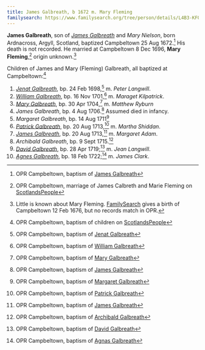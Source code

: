 ```yaml
---
title: James Galbreath, b 1672 m. Mary Fleming
familysearch: https://www.familysearch.org/tree/person/details/L4B3-KFQ
---
```

**James Galbreath**, son of [*James Galbreath*](galbreath-james-1659.md) and *Mary Nielson*,
born Ardnacross, Argyll, Scotland, baptized Campbeltown 25 Aug 1672.[^birth]
His death is not recorded. He married at Campbeltown 8 Dec 1696, **Mary Fleming**,[^marriage] origin unknown.[^mary]

Children of James and Mary (Fleming) Galbreath, all baptized at Campbeltown:[^children]

1. *[Jenat Galbreath](galbreath-janet-1698.md)*, bp. 24 Feb 1698,[^birth-jenat] m. *Peter Langwill*.
2. *[William Galbreath](galbreath-william-1701.md)*, bp. 16 Nov 1701,[^birth-william] m. *Maraget Kilpatrick*.
3. *[Mary Galbreath](galbreath-mary-1704.md)*, bp. 30 Apr 1704,[^birth-mary] m. *Matthew Ryburn*
4. *James Galbreath*, bp. 4 Aug 1706.[^birth-james1] Assumed died in infancy.
5. *Margaret Galbreath*, bp. 14 Aug 1711[^birth-margaret]
6. *[Patrick Galbreath](galbreath-patrick-1713.md)*, bp. 20 Aug 1713,[^birth-patrick] m. *Martha Shiddan*.
7. *[James Galbreath](galbreath-james-1713.md)*, bp. 20 Aug 1713,[^birth-james2] m. *Margaret Adam*.
8. *Archibald Galbreath*, bp. 9 Sept 1715.[^birth-archibald]
9. *[David Galbreath](galbreath-david-1719.md)*, bp. 28 Apr 1719;[^birth-david] m. *Jean Langwill*.
10. *[Agnes Galbreath](galbreath-agnes-1722.md)*, bp. 18 Feb 1722;[^birth-agnas] m. *James Clark*.

[^birth]: OPR Campbeltown, baptism of [James Galbreath](/sources/opr-campbeltown-births.md#1672-08-25-james-galbreath)

[^marriage]: OPR Campbeltown, marriage of James Calbreth and Marie Fleming on [ScotlandsPeople](https://www.scotlandspeople.gov.uk/record-results?search_type=people&event=M&record_type%5B0%5D=opr_marriages&church_type=Old%20Parish%20Registers&dl_cat=church&dl_rec=church-banns-marriages&surname=calbreth&surname_so=syn&forename=james&forename_so=exact&sex=M&spouse_name=fleming&spouse_name_so=exact&from_year=1696&to_year=1696&county=ARGYLL&record=Church%20of%20Scotland%20%28old%20parish%20registers%29%20Roman%20Catholic%20Church%20Other%20churches&rd_real_name%5B0%5D=CAMPBELTOWN%20%28LANDWARD%29%20OR%20CAMPBELTOWN%20%28BURGH%29%20OR%20CAMPBELTOWN&rd_display_name%5B0%5D=CAMPBELTOWN%20%28LANDWARD%29%7CCAMPBELTOWN%20%28BURGH%29%7CCAMPBELTOWN_CAMPBELTOWN&rd_label%5B0%5D=CAMPBELTOWN&rd_name%5B0%5D=CAMPBELTOWN%20%2ALANDWARD%2A%20OR%20CAMPBELTOWN%20%2ABURGH%2A%20OR%20CAMPBELTOWN)

[^children]: OPR Campbeltown, baptism of children on [ScotlandsPeople](https://www.scotlandspeople.gov.uk/record-results?search_type=people&event=%28B%20OR%20C%20OR%20S%29&record_type%5B0%5D=opr_births&church_type=Old%20Parish%20Registers&dl_cat=church&dl_rec=church-births-baptisms&surname=galbreath&surname_so=fuzzy&forename_so=starts&from_year=1698&to_year=1750&parent_names=galbreath&parent_names_so=fuzzy&parent_name_two=fle&parent_name_two_so=starts&county=ARGYLL&record=Church%20of%20Scotland%20%28old%20parish%20registers%29%20Roman%20Catholic%20Church%20Other%20churches&sort=asc&order=Date&field=year)

[^mary]: Little is known about Mary Fleming. [FamilySearch](https://www.familysearch.org/tree/person/details/K2VD-B41) gives a birth of Campbeltown 12 Feb 1676, but no records match in OPR.

[^birth-jenat]: OPR Campbeltown, baptism of [Jenat Galbreath](/sources/opr-campbeltown-births.md#1698-02-24-jenat-galbreath)

[^birth-william]: OPR Campbeltown, baptism of [William Galbreath](/sources/opr-campbeltown-births.md#1701-11-16-william-galbreath)

[^birth-mary]: OPR Campbeltown, baptism of [Mary Galbreath](/sources/opr-campbeltown-births.md#1704-04-30-mary-galbreath)

[^birth-james1]: OPR Campbeltown, baptism of [James Galbreath](/sources/opr-campbeltown-births.md#1706-08-04-james-galbreath)

[^birth-margaret]: OPR Campbeltown, baptism of [Margaret Galbreath](/sources/opr-campbeltown-births.md#1711-08-14-margaret-galbreath)

[^birth-patrick]: OPR Campbeltown, baptism of [Patrick Galbreath](/sources/opr-campbeltown-births.md#1713-08-20-patrick-galbreath)

[^birth-james2]: OPR Campbeltown, baptism of [James Galbreath](/sources/opr-campbeltown-births.md#1713-03-22-james-galbreath)

[^birth-archibald]: OPR Campbeltown, baptism of [Archibald Galbreath](/sources/opr-campbeltown-births.md#1715-09-09-archibald-galbreath)

[^birth-david]: OPR Campbeltown, baptism of [David Galbreath](/sources/opr-campbeltown-births.md#1719-04-28-david-galbreath)

[^birth-agnas]: OPR Campbeltown, baptism of [Agnas Galbreath](/sources/opr-campbeltown-births.md#1722-02-18-agnas-galbreath)

